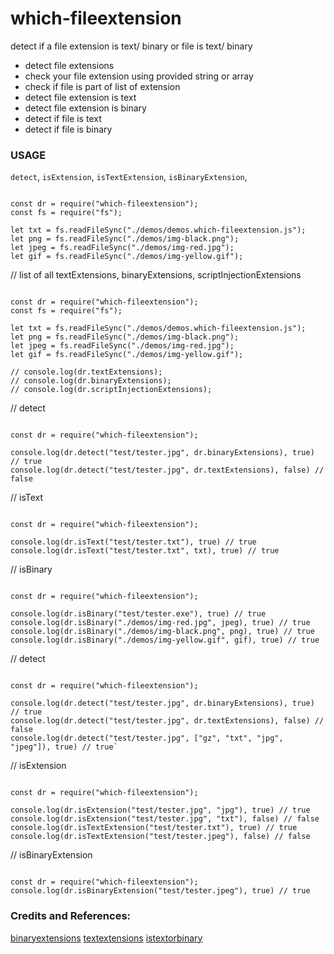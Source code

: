 # which-fileextension

detect if a file extension is text/ binary or file is text/ binary

* detect file extensions 
* check your file extension using provided string or array
* check if file is part of list of extension
* detect file extension is text
* detect file extension is binary
* detect if file is text
* detect if file is binary


### USAGE


`detect`, `isExtension`, `isTextExtension`, `isBinaryExtension`, 

```

const dr = require("which-fileextension");
const fs = require("fs");

let txt = fs.readFileSync("./demos/demos.which-fileextension.js");
let png = fs.readFileSync("./demos/img-black.png");
let jpeg = fs.readFileSync("./demos/img-red.jpg");
let gif = fs.readFileSync("./demos/img-yellow.gif");

```

// list of all textExtensions, binaryExtensions, scriptInjectionExtensions

```

const dr = require("which-fileextension");
const fs = require("fs");

let txt = fs.readFileSync("./demos/demos.which-fileextension.js");
let png = fs.readFileSync("./demos/img-black.png");
let jpeg = fs.readFileSync("./demos/img-red.jpg");
let gif = fs.readFileSync("./demos/img-yellow.gif");

// console.log(dr.textExtensions);
// console.log(dr.binaryExtensions);
// console.log(dr.scriptInjectionExtensions);

```

// detect

```

const dr = require("which-fileextension");

console.log(dr.detect("test/tester.jpg", dr.binaryExtensions), true) // true
console.log(dr.detect("test/tester.jpg", dr.textExtensions), false) // false

```

// isText

```

const dr = require("which-fileextension");

console.log(dr.isText("test/tester.txt"), true) // true
console.log(dr.isText("test/tester.txt", txt), true) // true

```

// isBinary

```

const dr = require("which-fileextension");

console.log(dr.isBinary("test/tester.exe"), true) // true
console.log(dr.isBinary("./demos/img-red.jpg", jpeg), true) // true
console.log(dr.isBinary("./demos/img-black.png", png), true) // true
console.log(dr.isBinary("./demos/img-yellow.gif", gif), true) // true

```

// detect

```

const dr = require("which-fileextension");

console.log(dr.detect("test/tester.jpg", dr.binaryExtensions), true) // true
console.log(dr.detect("test/tester.jpg", dr.textExtensions), false) // false
console.log(dr.detect("test/tester.jpg", ["gz", "txt", "jpg", "jpeg"]), true) // true`

```

// isExtension

```

const dr = require("which-fileextension");

console.log(dr.isExtension("test/tester.jpg", "jpg"), true) // true
console.log(dr.isExtension("test/tester.jpg", "txt"), false) // false
console.log(dr.isTextExtension("test/tester.txt"), true) // true
console.log(dr.isTextExtension("test/tester.jpeg"), false) // false

```

// isBinaryExtension

```

const dr = require("which-fileextension");
console.log(dr.isBinaryExtension("test/tester.jpeg"), true) // true

```

### Credits and References:

[binaryextensions](https://www.npmjs.com/package/binaryextensions)
[textextensions](https://www.npmjs.com/package/textextensions)
[istextorbinary](https://www.npmjs.com/package/istextorbinary)

